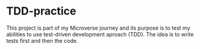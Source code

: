# TDD-practice
This project is part of my Microverse journey and its purpose is to test my abilities to use test-driven development aproach (TDD). The idea is to write tests first and then the code.
